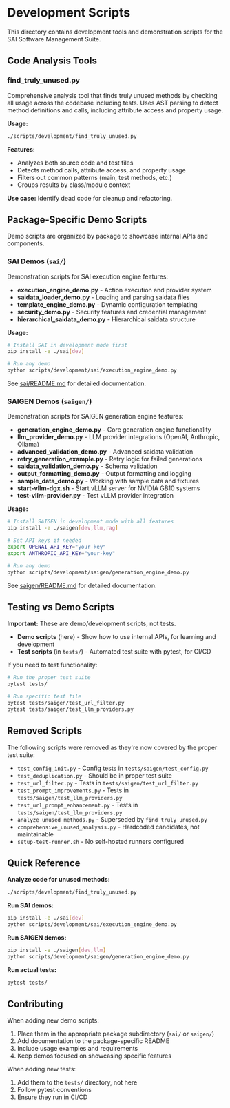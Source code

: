 # Development Scripts

This directory contains development tools and demonstration scripts for the SAI Software Management Suite.

## Code Analysis Tools

### find_truly_unused.py
Comprehensive analysis tool that finds truly unused methods by checking all usage across the codebase including tests. Uses AST parsing to detect method definitions and calls, including attribute access and property usage.

**Usage:**
```bash
./scripts/development/find_truly_unused.py
```

**Features:**
- Analyzes both source code and test files
- Detects method calls, attribute access, and property usage
- Filters out common patterns (main, test methods, etc.)
- Groups results by class/module context

**Use case:** Identify dead code for cleanup and refactoring.

## Package-Specific Demo Scripts

Demo scripts are organized by package to showcase internal APIs and components.

### SAI Demos (`sai/`)

Demonstration scripts for SAI execution engine features:

- **execution_engine_demo.py** - Action execution and provider system
- **saidata_loader_demo.py** - Loading and parsing saidata files
- **template_engine_demo.py** - Dynamic configuration templating
- **security_demo.py** - Security features and credential management
- **hierarchical_saidata_demo.py** - Hierarchical saidata structure

**Usage:**
```bash
# Install SAI in development mode first
pip install -e ./sai[dev]

# Run any demo
python scripts/development/sai/execution_engine_demo.py
```

See [sai/README.md](sai/README.md) for detailed documentation.

### SAIGEN Demos (`saigen/`)

Demonstration scripts for SAIGEN generation engine features:

- **generation_engine_demo.py** - Core generation engine functionality
- **llm_provider_demo.py** - LLM provider integrations (OpenAI, Anthropic, Ollama)
- **advanced_validation_demo.py** - Advanced saidata validation
- **retry_generation_example.py** - Retry logic for failed generations
- **saidata_validation_demo.py** - Schema validation
- **output_formatting_demo.py** - Output formatting and logging
- **sample_data_demo.py** - Working with sample data and fixtures
- **start-vllm-dgx.sh** - Start vLLM server for NVIDIA GB10 systems
- **test-vllm-provider.py** - Test vLLM provider integration

**Usage:**
```bash
# Install SAIGEN in development mode with all features
pip install -e ./saigen[dev,llm,rag]

# Set API keys if needed
export OPENAI_API_KEY="your-key"
export ANTHROPIC_API_KEY="your-key"

# Run any demo
python scripts/development/saigen/generation_engine_demo.py
```

See [saigen/README.md](saigen/README.md) for detailed documentation.

## Testing vs Demo Scripts

**Important:** These are demo/development scripts, not tests.

- **Demo scripts** (here) - Show how to use internal APIs, for learning and development
- **Test scripts** (in `tests/`) - Automated test suite with pytest, for CI/CD

If you need to test functionality:
```bash
# Run the proper test suite
pytest tests/

# Run specific test file
pytest tests/saigen/test_url_filter.py
pytest tests/saigen/test_llm_providers.py
```

## Removed Scripts

The following scripts were removed as they're now covered by the proper test suite:

- `test_config_init.py` - Config tests in `tests/saigen/test_config.py`
- `test_deduplication.py` - Should be in proper test suite
- `test_url_filter.py` - Tests in `tests/saigen/test_url_filter.py`
- `test_prompt_improvements.py` - Tests in `tests/saigen/test_llm_providers.py`
- `test_url_prompt_enhancement.py` - Tests in `tests/saigen/test_llm_providers.py`
- `analyze_unused_methods.py` - Superseded by `find_truly_unused.py`
- `comprehensive_unused_analysis.py` - Hardcoded candidates, not maintainable
- `setup-test-runner.sh` - No self-hosted runners configured

## Quick Reference

**Analyze code for unused methods:**
```bash
./scripts/development/find_truly_unused.py
```

**Run SAI demos:**
```bash
pip install -e ./sai[dev]
python scripts/development/sai/execution_engine_demo.py
```

**Run SAIGEN demos:**
```bash
pip install -e ./saigen[dev,llm]
python scripts/development/saigen/generation_engine_demo.py
```

**Run actual tests:**
```bash
pytest tests/
```

## Contributing

When adding new demo scripts:

1. Place them in the appropriate package subdirectory (`sai/` or `saigen/`)
2. Add documentation to the package-specific README
3. Include usage examples and requirements
4. Keep demos focused on showcasing specific features

When adding new tests:

1. Add them to the `tests/` directory, not here
2. Follow pytest conventions
3. Ensure they run in CI/CD
